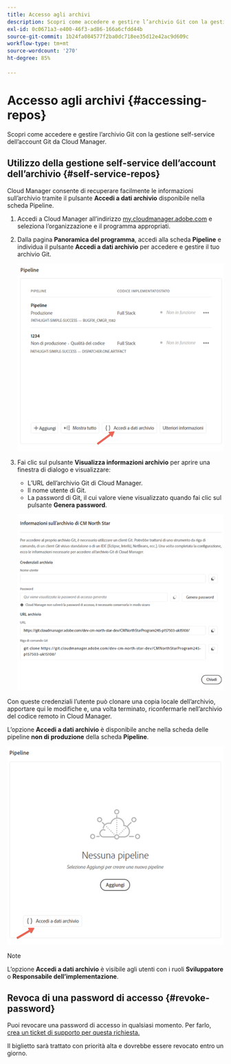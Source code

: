 ```yaml
---
title: Accesso agli archivi
description: Scopri come accedere e gestire l’archivio Git con la gestione self-service dell’account Git da Cloud Manager.
exl-id: 0c0671a3-e400-46f3-ad86-166a6cfdd44b
source-git-commit: 1b24fa084577f2ba0dc718ee35d12e42ac9d609c
workflow-type: tm+mt
source-wordcount: '270'
ht-degree: 85%

---
```



# Accesso agli archivi {#accessing-repos}

Scopri come accedere e gestire l’archivio Git con la gestione self-service dell’account Git da Cloud Manager.

## Utilizzo della gestione self-service dell’account dell’archivio {#self-service-repos}

Cloud Manager consente di recuperare facilmente le informazioni sull’archivio tramite il pulsante **Accedi a dati archivio** disponibile nella scheda Pipeline.

1. Accedi a Cloud Manager all’indirizzo [my.cloudmanager.adobe.com](https://my.cloudmanager.adobe.com/) e seleziona l’organizzazione e il programma appropriati.

1. Dalla pagina **Panoramica del programma**, accedi alla scheda **Pipeline** e individua il pulsante **Accedi a dati archivio** per accedere e gestire il tuo archivio Git.

   ![Pulsante Accedi a dati archivio nella scheda Ambienti](/help/implementing/cloud-manager/assets/repos/access-repo1.png)

1. Fai clic sul pulsante **Visualizza informazioni archivio** per aprire una finestra di dialogo e visualizzare:

   * L’URL dell’archivio Git di Cloud Manager.
   * Il nome utente di Git.
   * La password di Git, il cui valore viene visualizzato quando fai clic sul pulsante **Genera password**.

   ![Visualizzazione informazioni sull’archivio](/help/implementing/cloud-manager/assets/repos/access-repo-create.png)

Con queste credenziali l’utente può clonare una copia locale dell’archivio, apportare qui le modifiche e, una volta terminato, riconfermarle nell’archivio del codice remoto in Cloud Manager.

L’opzione **Accedi a dati archivio** è disponibile anche nella scheda delle pipeline **non di produzione** della scheda **Pipeline**.

![Pulsante Accedi a dati archivio nella scheda non di produzione](/help/implementing/cloud-manager/assets/repos/access-repo-nonprod.png)

>[!NOTE]
>
>L’opzione **Accedi a dati archivio** è visibile agli utenti con i ruoli **Sviluppatore** o **Responsabile dell’implementazione**.

## Revoca di una password di accesso {#revoke-password}

Puoi revocare una password di accesso in qualsiasi momento. Per farlo, [crea un ticket di supporto per questa richiesta.](https://experienceleague.adobe.com/?support-solution=Experience+Manager&amp;support-tab=home#support)

Il biglietto sarà trattato con priorità alta e dovrebbe essere revocato entro un giorno.
